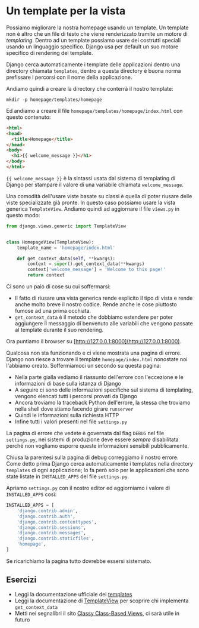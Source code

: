 # Un template per la vista

Possiamo migliorare la nostra homepage usando un template. Un template non è altro che un file di testo
che viene renderizzato tramite un motore di *templating*. Dentro ad un template possiamo usare dei
costrutti speciali usando un linguaggio specifico. Django usa per default un suo motore specifico di
rendering dei template.

Django cerca automaticamente i template delle applicazioni dentro una directory chiamata `templates`,
dentro a questa directory è buona norma prefissare i percorsi con il nome della applicazione.

Andiamo quindi a creare la directory che conterrà il nostro template:

```shell
mkdir -p homepage/templates/homepage
```

Ed andiamo a creare il file `homepage/templates/homepage/index.html` con questo contenuto:

```html
<html>
<head>
  <title>Homepage</title>
</head>
<body>
  <h1>{{ welcome_message }}</h1>
</body>
</html>
```

`{{ welcome_message }}` è la sintassi usata dal sistema di templating di Django per stampare il valore
di una variabile chiamata `welcome_message`.

Una comodità dell'usare viste basate su classi è quella di poter riusare delle viste specializzate
già pronte. In questo caso possiamo usare la vista generica `TemplateView`. Andiamo quindi ad
aggiornare il file `views.py` in questo modo:

```python
from django.views.generic import TemplateView


class HomepageView(TemplateView):
    template_name = 'homepage/index.html'

    def get_context_data(self, **kwargs):
        context = super().get_context_data(**kwargs)
        context['welcome_message'] = 'Welcome to this page!'
        return context
```

Ci sono un paio di cose su cui soffermarsi:

- Il fatto di riusare una vista generica rende esplicito il tipo di vista e rende anche molto breve il
  nostro codice. Rende anche le cose piuttosto fumose ad una prima occhiata.
- `get_context_data` è il metodo che dobbiamo estendere per poter aggiungere il messaggio di benvenuto
  alle variabili che vengono passate al template durante il suo rendering.

Ora puntiamo il browser su [http://127.0.0.1:8000](http://127.0.0.1:8000).

Qualcosa non sta funzionando e ci viene mostrata una pagina di errore.
Django non riesce a trovare il template `homepage/index.html` nonostate noi l'abbiamo creato.
Soffermiamoci un secondo su questa pagina:
- Nella parte gialla vediamo il riassunto dell'errore con l'eccezione e le informazioni di base sulla
  istanza di Django
- A seguire ci sono delle informazioni specifiche sul sistema di templating, vengono elencati tutti
  i percorsi provati da Django
- Ancora troviamo la traceback Python dell'errore, la stessa che troviamo nella shell dove stiamo
  facendo girare `runserver`
- Quindi le informazioni sulla richiesta HTTP
- Infine tutti i valori presenti nel file `settings.py`

La pagina di errore che vedete è governata dal flag `DEBUG` nel file `settings.py`, nei sistemi di
produzione deve essere *sempre* disabilitata perché non vogliamo esporre queste informazioni sensibili
pubblicamente.

Chiusa la parentesi sulla pagina di debug correggiamo il nostro errore. Come detto prima Django cerca
automaticamente i templates nella directory `templates` di ogni applicazione; lo fa però solo per le
applicazioni che sono state listate in `INSTALLED_APPS` del file `settings.py`.

Apriamo `settings.py` con il nostro editor ed aggiorniamo i valore di `INSTALLED_APPS` così:

```python
INSTALLED_APPS = [
    'django.contrib.admin',
    'django.contrib.auth',
    'django.contrib.contenttypes',
    'django.contrib.sessions',
    'django.contrib.messages',
    'django.contrib.staticfiles',
    'homepage',
]
```

Se ricarichiamo la pagina tutto dovrebbe essersi sistemato.

## Esercizi

- Leggi la documentazione ufficiale dei [templates](https://docs.djangoproject.com/en/3.2/topics/templates/)
- Leggi la documentazione di [TemplateView](https://docs.djangoproject.com/en/3.2/ref/class-based-views/base/#templateview) per scoprire chi implementa `get_context_data`
- Metti nei segnalibri il sito [Classy Class-Based Views](https://ccbv.co.uk/), ci sarà utile in futuro
